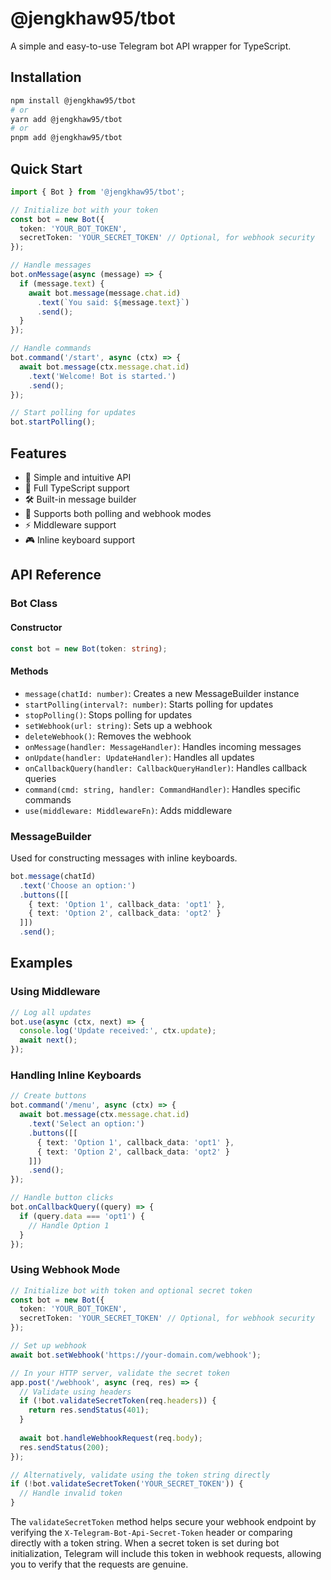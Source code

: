 # @jengkhaw95/tbot

A simple and easy-to-use Telegram bot API wrapper for TypeScript.

## Installation

```bash
npm install @jengkhaw95/tbot
# or
yarn add @jengkhaw95/tbot
# or
pnpm add @jengkhaw95/tbot
```

## Quick Start

```typescript
import { Bot } from '@jengkhaw95/tbot';

// Initialize bot with your token
const bot = new Bot({
  token: 'YOUR_BOT_TOKEN',
  secretToken: 'YOUR_SECRET_TOKEN' // Optional, for webhook security
});

// Handle messages
bot.onMessage(async (message) => {
  if (message.text) {
    await bot.message(message.chat.id)
      .text(`You said: ${message.text}`)
      .send();
  }
});

// Handle commands
bot.command('/start', async (ctx) => {
  await bot.message(ctx.message.chat.id)
    .text('Welcome! Bot is started.')
    .send();
});

// Start polling for updates
bot.startPolling();
```

## Features

- 🚀 Simple and intuitive API
- 💪 Full TypeScript support
- 🛠 Built-in message builder
- 🔄 Supports both polling and webhook modes
- ⚡️ Middleware support
- 🎮 Inline keyboard support

## API Reference

### Bot Class

#### Constructor

```typescript
const bot = new Bot(token: string);
```

#### Methods

- `message(chatId: number)`: Creates a new MessageBuilder instance
- `startPolling(interval?: number)`: Starts polling for updates
- `stopPolling()`: Stops polling for updates
- `setWebhook(url: string)`: Sets up a webhook
- `deleteWebhook()`: Removes the webhook
- `onMessage(handler: MessageHandler)`: Handles incoming messages
- `onUpdate(handler: UpdateHandler)`: Handles all updates
- `onCallbackQuery(handler: CallbackQueryHandler)`: Handles callback queries
- `command(cmd: string, handler: CommandHandler)`: Handles specific commands
- `use(middleware: MiddlewareFn)`: Adds middleware

### MessageBuilder

Used for constructing messages with inline keyboards.

```typescript
bot.message(chatId)
  .text('Choose an option:')
  .buttons([[
    { text: 'Option 1', callback_data: 'opt1' },
    { text: 'Option 2', callback_data: 'opt2' }
  ]])
  .send();
```

## Examples

### Using Middleware

```typescript
// Log all updates
bot.use(async (ctx, next) => {
  console.log('Update received:', ctx.update);
  await next();
});
```

### Handling Inline Keyboards

```typescript
// Create buttons
bot.command('/menu', async (ctx) => {
  await bot.message(ctx.message.chat.id)
    .text('Select an option:')
    .buttons([[
      { text: 'Option 1', callback_data: 'opt1' },
      { text: 'Option 2', callback_data: 'opt2' }
    ]])
    .send();
});

// Handle button clicks
bot.onCallbackQuery((query) => {
  if (query.data === 'opt1') {
    // Handle Option 1
  }
});
```

### Using Webhook Mode

```typescript
// Initialize bot with token and optional secret token
const bot = new Bot({
  token: 'YOUR_BOT_TOKEN',
  secretToken: 'YOUR_SECRET_TOKEN' // Optional, for webhook security
});

// Set up webhook
await bot.setWebhook('https://your-domain.com/webhook');

// In your HTTP server, validate the secret token
app.post('/webhook', async (req, res) => {
  // Validate using headers
  if (!bot.validateSecretToken(req.headers)) {
    return res.sendStatus(401);
  }
  
  await bot.handleWebhookRequest(req.body);
  res.sendStatus(200);
});

// Alternatively, validate using the token string directly
if (!bot.validateSecretToken('YOUR_SECRET_TOKEN')) {
  // Handle invalid token
}
```

The `validateSecretToken` method helps secure your webhook endpoint by verifying the `X-Telegram-Bot-Api-Secret-Token` header or comparing directly with a token string. When a secret token is set during bot initialization, Telegram will include this token in webhook requests, allowing you to verify that the requests are genuine.
